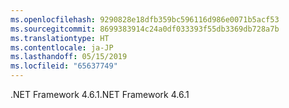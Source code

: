 ```yaml
---
ms.openlocfilehash: 9290828e18dfb359bc596116d986e0071b5acf53
ms.sourcegitcommit: 8699383914c24a0df033393f55db3369db728a7b
ms.translationtype: HT
ms.contentlocale: ja-JP
ms.lasthandoff: 05/15/2019
ms.locfileid: "65637749"
---
```

<span data-ttu-id="24515-101">.NET Framework 4.6.1</span><span class="sxs-lookup"><span data-stu-id="24515-101">.NET Framework 4.6.1</span></span>
